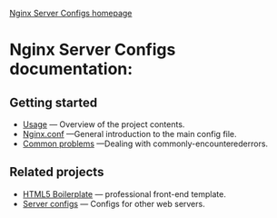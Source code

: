 [Nginx Server Configs homepage](https://github.com/h5bp/server-configs-nginx)

# Nginx Server Configs documentation:

## Getting started

* [Usage](usage.md) — Overview of the project contents.
* [Nginx.conf](nginx-conf.md) —General introduction to the main config file.
* [Common problems](common-problems.md) —Dealing with commonly-encounterederrors.

## Related projects

* [HTML5 Boilerplate](http://html5boilerplate.com) — professional front-end
  template.
* [Server configs](https://github.com/h5bp/server-configs) — Configs for
  other web servers.
